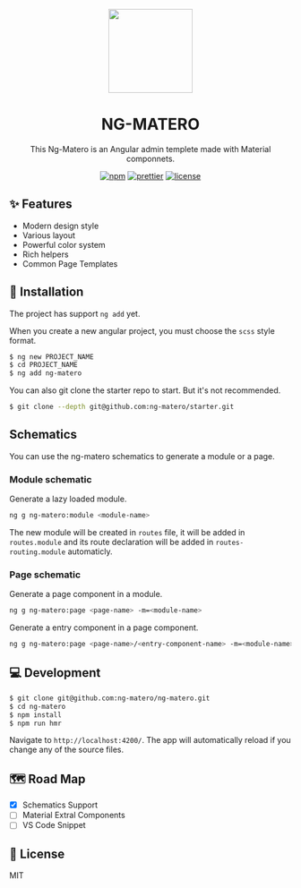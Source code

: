 <p align="center">
  <a href="https://github.com/ng-matero">
    <img width="150" src="https://avatars1.githubusercontent.com/u/49753463?s=200&v=4">
  </a>
</p>

<h1 align="center">
NG-MATERO
</h1>

<div align="center">

This Ng-Matero is an Angular admin templete made with Material componnets.

[![npm](https://img.shields.io/npm/v/ng-matero.svg?style=flat-square)](https://www.npmjs.com/package/ng-matero)
[![prettier](https://img.shields.io/badge/code_style-prettier-ff69b4.svg?style=flat-square)](https://prettier.io/)
[![license](https://img.shields.io/github/license/mashape/apistatus.svg?style=flat-square)](https://github.com/ng-matero/ng-matero)

</div>

## ✨ Features

- Modern design style
- Various layout
- Powerful color system
- Rich helpers
- Common Page Templates


## 🔧 Installation

The project has support `ng add` yet. 

When you create a new angular project, you must choose the `scss` style format.

```bash
$ ng new PROJECT_NAME
$ cd PROJECT_NAME
$ ng add ng-matero
```

You can also git clone the starter repo to start. But it's not recommended.

```bash
$ git clone --depth git@github.com:ng-matero/starter.git
```

## Schematics

You can use the ng-matero schematics to generate a module or a page.

### Module schematic

Generate a lazy loaded module.

```bash
ng g ng-matero:module <module-name>
```

The new module will be created in `routes` file, it will be added in `routes.module` and its route declaration will be added in `routes-routing.module` automaticly.

### Page schematic

Generate a page component in a module.

```bash
ng g ng-matero:page <page-name> -m=<module-name>
```

Generate a entry component in a page component.

```bash
ng g ng-matero:page <page-name>/<entry-component-name> -m=<module-name> -e=true
```

## 💻 Development

```bash
$ git clone git@github.com:ng-matero/ng-matero.git
$ cd ng-matero
$ npm install
$ npm run hmr
```

Navigate to `http://localhost:4200/`. The app will automatically reload if you change any of the source files.

## 🗺 Road Map

- [X] Schematics Support
- [ ] Material Extral Components
- [ ] VS Code Snippet

## 📃 License

MIT
